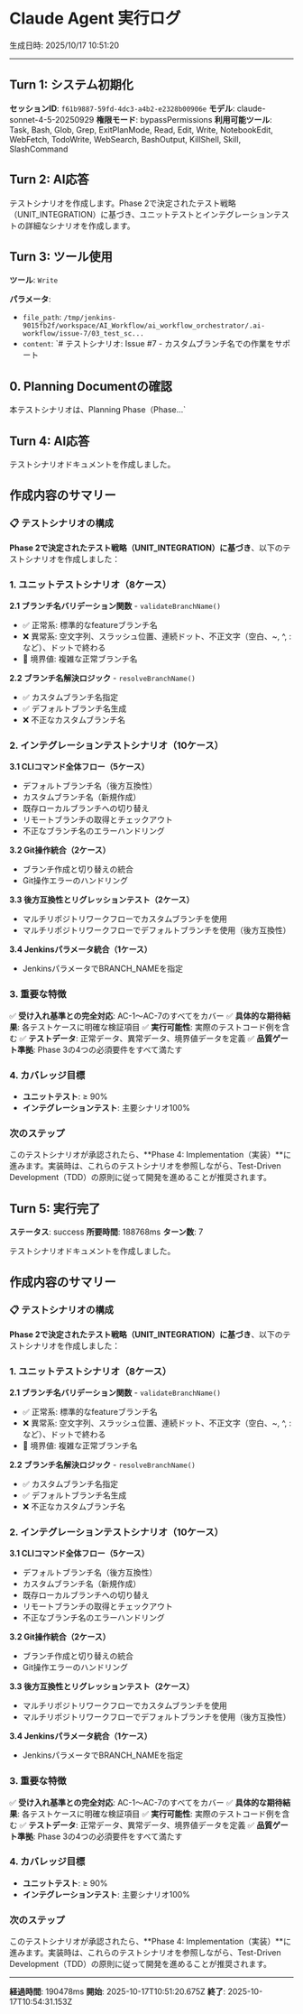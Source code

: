 # Claude Agent 実行ログ

生成日時: 2025/10/17 10:51:20

---

## Turn 1: システム初期化

**セッションID**: `f61b9887-59fd-4dc3-a4b2-e2328b00906e`
**モデル**: claude-sonnet-4-5-20250929
**権限モード**: bypassPermissions
**利用可能ツール**: Task, Bash, Glob, Grep, ExitPlanMode, Read, Edit, Write, NotebookEdit, WebFetch, TodoWrite, WebSearch, BashOutput, KillShell, Skill, SlashCommand

## Turn 2: AI応答

テストシナリオを作成します。Phase 2で決定されたテスト戦略（UNIT_INTEGRATION）に基づき、ユニットテストとインテグレーションテストの詳細なシナリオを作成します。

## Turn 3: ツール使用

**ツール**: `Write`

**パラメータ**:
- `file_path`: `/tmp/jenkins-9015fb2f/workspace/AI_Workflow/ai_workflow_orchestrator/.ai-workflow/issue-7/03_test_sc...`
- `content`: `# テストシナリオ: Issue #7 - カスタムブランチ名での作業をサポート

## 0. Planning Documentの確認

本テストシナリオは、Planning Phase（Phase...`

## Turn 4: AI応答

テストシナリオドキュメントを作成しました。

## 作成内容のサマリー

### 📋 テストシナリオの構成

**Phase 2で決定されたテスト戦略（UNIT_INTEGRATION）に基づき**、以下のテストシナリオを作成しました：

### 1. ユニットテストシナリオ（8ケース）

**2.1 ブランチ名バリデーション関数** - `validateBranchName()`
- ✅ 正常系: 標準的なfeatureブランチ名
- ❌ 異常系: 空文字列、スラッシュ位置、連続ドット、不正文字（空白、~, ^, :など）、ドットで終わる
- 🔄 境界値: 複雑な正常ブランチ名

**2.2 ブランチ名解決ロジック** - `resolveBranchName()`
- ✅ カスタムブランチ名指定
- ✅ デフォルトブランチ名生成
- ❌ 不正なカスタムブランチ名

### 2. インテグレーションテストシナリオ（10ケース）

**3.1 CLIコマンド全体フロー（5ケース）**
- デフォルトブランチ名（後方互換性）
- カスタムブランチ名（新規作成）
- 既存ローカルブランチへの切り替え
- リモートブランチの取得とチェックアウト
- 不正なブランチ名のエラーハンドリング

**3.2 Git操作統合（2ケース）**
- ブランチ作成と切り替えの統合
- Git操作エラーのハンドリング

**3.3 後方互換性とリグレッションテスト（2ケース）**
- マルチリポジトリワークフローでカスタムブランチを使用
- マルチリポジトリワークフローでデフォルトブランチを使用（後方互換性）

**3.4 Jenkinsパラメータ統合（1ケース）**
- JenkinsパラメータでBRANCH_NAMEを指定

### 3. 重要な特徴

✅ **受け入れ基準との完全対応**: AC-1〜AC-7のすべてをカバー
✅ **具体的な期待結果**: 各テストケースに明確な検証項目
✅ **実行可能性**: 実際のテストコード例を含む
✅ **テストデータ**: 正常データ、異常データ、境界値データを定義
✅ **品質ゲート準拠**: Phase 3の4つの必須要件をすべて満たす

### 4. カバレッジ目標

- **ユニットテスト**: ≥ 90%
- **インテグレーションテスト**: 主要シナリオ100%

### 次のステップ

このテストシナリオが承認されたら、**Phase 4: Implementation（実装）**に進みます。実装時は、これらのテストシナリオを参照しながら、Test-Driven Development（TDD）の原則に従って開発を進めることが推奨されます。

## Turn 5: 実行完了

**ステータス**: success
**所要時間**: 188768ms
**ターン数**: 7

テストシナリオドキュメントを作成しました。

## 作成内容のサマリー

### 📋 テストシナリオの構成

**Phase 2で決定されたテスト戦略（UNIT_INTEGRATION）に基づき**、以下のテストシナリオを作成しました：

### 1. ユニットテストシナリオ（8ケース）

**2.1 ブランチ名バリデーション関数** - `validateBranchName()`
- ✅ 正常系: 標準的なfeatureブランチ名
- ❌ 異常系: 空文字列、スラッシュ位置、連続ドット、不正文字（空白、~, ^, :など）、ドットで終わる
- 🔄 境界値: 複雑な正常ブランチ名

**2.2 ブランチ名解決ロジック** - `resolveBranchName()`
- ✅ カスタムブランチ名指定
- ✅ デフォルトブランチ名生成
- ❌ 不正なカスタムブランチ名

### 2. インテグレーションテストシナリオ（10ケース）

**3.1 CLIコマンド全体フロー（5ケース）**
- デフォルトブランチ名（後方互換性）
- カスタムブランチ名（新規作成）
- 既存ローカルブランチへの切り替え
- リモートブランチの取得とチェックアウト
- 不正なブランチ名のエラーハンドリング

**3.2 Git操作統合（2ケース）**
- ブランチ作成と切り替えの統合
- Git操作エラーのハンドリング

**3.3 後方互換性とリグレッションテスト（2ケース）**
- マルチリポジトリワークフローでカスタムブランチを使用
- マルチリポジトリワークフローでデフォルトブランチを使用（後方互換性）

**3.4 Jenkinsパラメータ統合（1ケース）**
- JenkinsパラメータでBRANCH_NAMEを指定

### 3. 重要な特徴

✅ **受け入れ基準との完全対応**: AC-1〜AC-7のすべてをカバー
✅ **具体的な期待結果**: 各テストケースに明確な検証項目
✅ **実行可能性**: 実際のテストコード例を含む
✅ **テストデータ**: 正常データ、異常データ、境界値データを定義
✅ **品質ゲート準拠**: Phase 3の4つの必須要件をすべて満たす

### 4. カバレッジ目標

- **ユニットテスト**: ≥ 90%
- **インテグレーションテスト**: 主要シナリオ100%

### 次のステップ

このテストシナリオが承認されたら、**Phase 4: Implementation（実装）**に進みます。実装時は、これらのテストシナリオを参照しながら、Test-Driven Development（TDD）の原則に従って開発を進めることが推奨されます。


---

**経過時間**: 190478ms
**開始**: 2025-10-17T10:51:20.675Z
**終了**: 2025-10-17T10:54:31.153Z
